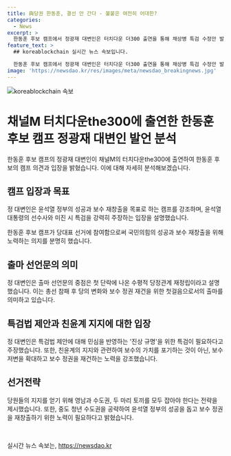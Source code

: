 ```yaml
---
title: 與당권 한동훈, 결선 안 간다 - 불붙은 여전히 어대한?
categories:
  - News
excerpt: >
  한동훈 후보 캠프에서 정광재 대변인은 터치다운 더300 출연을 통해 채상병 특검 수정안 발의와 연동한 선거 전략과 당대표 선거에 대한 전략 등을 설명했다. 또한, 한 전 위원장의 정치권 세대교체 의지와 출마 계기, 선거 전략 및 지지자들의 기대에 대해 언급했다. 그는 당원의 지상과제로 윤석열 정부의 성공과 보수 정권 재창출을 고려할 것을 강조하며, 선거운동 계획에 대한 전략도 밝혔다.
feature_text: >
  ## koreablockchain 실시간 뉴스 속보입니다.

  한동훈 후보 캠프에서 정광재 대변인은 터치다운 더300 출연을 통해 채상병 특검 수정안 발의와 연동한 선거 전략과 당대표 선거에 대한 전략 등을 설명했다. 또한, 한 전 위원장의 정치권 세대교체 의지와 출마 계기, 선거 전략 및 지지자들의 기대에 대해 언급했다. 그는 당원의 지상과제로 윤석열 정부의 성공과 보수 정권 재창출을 고려할 것을 강조하며, 선거운동 계획에 대한 전략도 밝혔다.
image: 'https://newsdao.kr/res/images/meta/newsdao_breakingnews.jpg'
---
```


<p><img src="https://newsdao.kr/res/images/meta/newsdao_breakingnews.jpg" alt="koreablockchain 속보" /></p>

<h1>채널M 터치다운the300에 출연한 한동훈 후보 캠프 정광재 대변인 발언 분석</h1>

<p data-ke-size="size16">한동훈 후보 캠프의 정광재 대변인이 채널M의 터치다운the300에 출연하여 한동훈 후보의 캠프 의견과 입장을 밝혔습니다. 이에 대해 자세히 분석해보겠습니다.</p>

<h2 data-ke-size="size26">캠프 입장과 목표</h2>

<p data-ke-size="size16">정 대변인은 윤석열 정부의 성공과 보수 재창출을 목표로 하는 캠프를 강조하며, 윤석열 대통령의 선수사와 미진 시 특검을 강력히 주장하는 입장을 설명했습니다.</p>

<p data-ke-size="size16">한동훈 후보 캠프가 당대표 선거에 참여함으로써 국민의힘의 성공과 보수 재창출을 위해 노력하는 의지를 분명히 했습니다.</p>

<h2 data-ke-size="size26">출마 선언문의 의미</h2>

<p data-ke-size="size16">정 대변인은 출마 선언문의 중점은 첫 단락에 나온 수평적 당정관계 재정립이라고 설명했습니다. 이는 총선 참패 후 당의 변화와 보수 정권 재건을 위한 첫걸음으로서의 출마를 의미하고 있습니다.</p>

<h2 data-ke-size="size26">특검법 제안과 친윤계 지지에 대한 입장</h2>

<p data-ke-size="size16">정 대변인은 특검법 제안에 대해 민심을 반영하는 '진상 규명'을 위한 특검이 필요하다고 주장했습니다. 또한, 친윤계의 지지와 관련하여 보수의 가치를 포기하는 것이 아닌, 보수 저변을 확대하고 보수 정권을 재건하는 노력을 강조했습니다.</p>

<h2 data-ke-size="size26">선거전략</h2>

<p data-ke-size="size16">당원들의 지지를 얻기 위해 영남과 수도권, 두 마리 토끼를 모두 잡아야 한다는 전략을 제시했습니다. 또한, 중도 청년 수도권을 공략하여 윤석열 정부의 성공을 돕고 보수 정권을 재창출하기 위한 노력이 필요하다고 밝혔습니다.</p>

<p data-ke-size="size16">&nbsp;</p>
실시간 뉴스 속보는, <a href="https://newsdao.kr" rel="dofollow">https://newsdao.kr</a>


